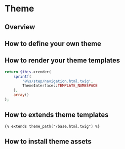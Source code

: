 Theme
=====

## Overview


## How to define your own theme


## How to render your theme templates
```php
return $this->render(
    sprintf(
        '@%s/step/navigation.html.twig',
        ThemeInterface::TEMPLATE_NAMESPACE
    ),
    array()
);
```

## How to extends theme templates
```twig
{% extends theme_path("/base.html.twig") %}
```

## How to install theme assets